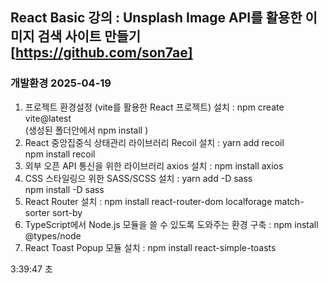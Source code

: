 ## React Basic 강의 : Unsplash Image API를 활용한 이미지 검색 사이트 만들기 [https://github.com/son7ae]

### 개발환경 2025-04-19

1. 프로젝트 환경설정 (vite를 활용한 React 프로젝트) 설치 : npm create vite@latest <br />    (생성된 폴더안에서 npm install )
2. React 중앙집중식 상태관리 라이브러리 Recoil 설치 : yarn add recoil <br /> npm install recoil <br />
3. 외부 오픈 API 통신을 위한 라이브러리 axios 설치 : npm install axios <br />
4. CSS 스타일링으 위한 SASS/SCSS 설치 : yarn add -D sass <br /> npm install -D sass <br />
5. React Router 설치 : npm install react-router-dom localforage match-sorter sort-by <br />
6. TypeScript에서 Node.js 모듈을 쓸 수 있도록 도와주는 환경 구축 : npm install @types/node <br />
7. React Toast Popup 모듈 설치 : npm install react-simple-toasts <br />

3:39:47 초